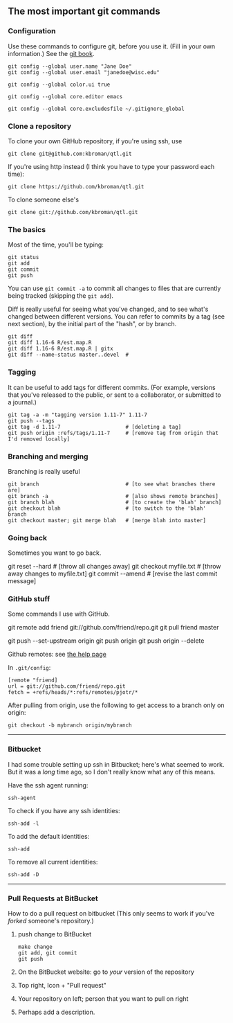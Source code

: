 
## The most important git commands

### Configuration

Use these commands to configure git, before you use it.
(Fill in your own information.) See the [git
book](http://git-scm.com/book/en/Customizing-Git-Git-Configuration).

    git config --global user.name "Jane Doe"
    git config --global user.email "janedoe@wisc.edu"

    git config --global color.ui true

    git config --global core.editor emacs

    git config --global core.excludesfile ~/.gitignore_global

### Clone a repository

To clone your own GitHub repository, if you're using ssh, use

    git clone git@github.com:kbroman/qtl.git

If you're using http instead (I think you have to type your password
each time):

    git clone https://github.com/kbroman/qtl.git

To clone someone else's 

    git clone git://github.com/kbroman/qtl.git

### The basics

Most of the time, you'll be typing:

    git status
    git add
    git commit
    git push
    
You can use `git commit -a` to commit all changes to files that are
currently being tracked (skipping the `git add`).

Diff is really useful for seeing what you've changed, and to see
what's changed between different versions.  You can refer to commits
by a tag (see next section), by the initial part of the "hash", or by
branch.

    git diff  
    git diff 1.16-6 R/est.map.R
    git diff 1.16-6 R/est.map.R | gitx
    git diff --name-status master..devel  # 

### Tagging

It can be useful to add tags for different commits. (For example,
versions that you've released to the public, or sent
to a collaborator, or submitted to a journal.)

    git tag -a -m "tagging version 1.11-7" 1.11-7
    git push --tags
    git tag -d 1.11-7                     # [deleting a tag]
    git push origin :refs/tags/1.11-7     # [remove tag from origin that I'd removed locally]


### Branching and merging

Branching is really useful

    git branch                            # [to see what branches there are]
    git branch -a                         # [also shows remote branches]
    git branch blah                       # [to create the 'blah' branch]
    git checkout blah                     # [to switch to the 'blah' branch
    git checkout master; git merge blah   # [merge blah into master]


### Going back

Sometimes you want to go back.

  git reset --hard                      # [throw all changes away]
  git checkout myfile.txt               # [throw away changes to myfile.txt]
  git commit --amend                    # [revise the last commit message]


### GitHub stuff

Some commands I use with GitHub.
  
   git remote add friend git://github.com/friend/repo.git
   git pull friend master

   git push --set-upstream origin <branch>
   git push origin <branch>
   git push origin --delete <branch>


Github remotes: see [the help page](http://help.github.com/remotes/)

In `.git/config`:

    [remote "friend]
	url = git://github.com/friend/repo.git
	fetch = +refs/heads/*:refs/remotes/pjotr/*

After pulling from origin, use the following to get access to a branch
only on origin:

    git checkout -b mybranch origin/mybranch


---

### Bitbucket

I had some trouble setting up ssh in Bitbucket; here's what seemed to work.
But it was a _long_ time ago, so I don't really know what any of this
means.

Have the ssh agent running:

    ssh-agent  

To check if you have any ssh identities:

    ssh-add -l 

To add the default identities:

    ssh-add

To remove all current identities:

    ssh-add -D

---

### Pull Requests at BitBucket

How to do a pull request on bitbucket (This only seems to work if
you've _forked_ someone's repository.)

1. push change to BitBucket

       make change
       git add, git commit
       git push

2. On the BitBucket website: go to _your_ version of the repository

3. Top right, Icon + "Pull request"

4. Your repository on left; person that you want to pull on right

5. Perhaps add a description.
